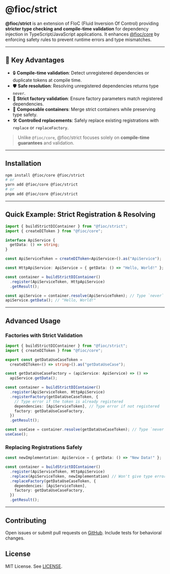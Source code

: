 # @fioc/strict

**@fioc/strict** is an extension of FIoC (Fluid Inversion Of Control) providing **stricter type checking and compile-time validation** for dependency injection in TypeScript/JavaScript applications. It enhances [@fioc/core](https://www.npmjs.com/package/@fioc/core) by enforcing safety rules to prevent runtime errors and type mismatches.

---

## 🔑 Key Advantages

- 🔒 **Compile-time validation**: Detect unregistered dependencies or duplicate tokens at compile time.
- 🛡️ **Safe resolution**: Resolving unregistered dependencies returns type `never`.
- 🚀 **Strict factory validation**: Ensure factory parameters match registered dependencies.
- 🧩 **Composable containers**: Merge strict containers while preserving type safety.
- 🛠️ **Controlled replacements**: Safely replace existing registrations with `replace` or `replaceFactory`.

> Unlike `@fioc/core`, @fioc/strict focuses solely on **compile-time guarantees** and validation.

---

## Installation

```bash
npm install @fioc/core @fioc/strict
# or
yarn add @fioc/core @fioc/strict
# or
pnpm add @fioc/core @fioc/strict
```

---

## Quick Example: Strict Registration & Resolving

```ts
import { buildStrictDIContainer } from "@fioc/strict";
import { createDIToken } from "@fioc/core";

interface ApiService {
  getData: () => string;
}

const ApiServiceToken = createDIToken<ApiService>().as("ApiService");

const HttpApiService: ApiService = { getData: () => "Hello, World!" };

const container = buildStrictDIContainer()
  .register(ApiServiceToken, HttpApiService)
  .getResult();

const apiService = container.resolve(ApiServiceToken); // Type `never` if not registered
apiService.getData(); // "Hello, World!"
```

---

## Advanced Usage

### Factories with Strict Validation

```ts
import { buildStrictDIContainer } from "@fioc/strict";
import { createDIToken } from "@fioc/core";

export const getDataUseCaseToken =
  createDIToken<() => string>().as("getDataUseCase");

const getDataUseCaseFactory = (apiService: ApiService) => () =>
  apiService.getData();

const container = buildStrictDIContainer()
  .register(ApiServiceToken, HttpApiService)
  .registerFactory(getDataUseCaseToken, {
    // Type error if the token is already registered
    dependencies: [ApiServiceToken], // Type error if not registered
    factory: getDataUseCaseFactory,
  })
  .getResult();

const useCase = container.resolve(getDataUseCaseToken); // Type `never` if not registered
useCase();
```

### Replacing Registrations Safely

```ts
const newImplementation: ApiService = { getData: () => "New Data!" };

const container = buildStrictDIContainer()
  .register(ApiServiceToken, HttpApiService)
  .replace(ApiServiceToken, newImplementation) // Won't give type error
  .replaceFactory(getDataUseCaseToken, {
    dependencies: [ApiServiceToken],
    factory: getDataUseCaseFactory,
  })
  .getResult();
```

---

## Contributing

Open issues or submit pull requests on [GitHub](https://github.com/kolostring/fioc). Include tests for behavioral changes.

## License

MIT License. See [LICENSE](./LICENSE).
